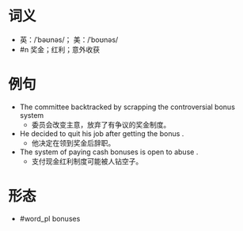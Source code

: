 # 词义
- 英：/ˈbəʊnəs/； 美：/ˈboʊnəs/
- #n 奖金；红利；意外收获
# 例句
- The committee backtracked by scrapping the controversial bonus system
	- 委员会改变主意，放弃了有争议的奖金制度。
- He decided to quit his job after getting the bonus .
	- 他决定在领到奖金后辞职。
- The system of paying cash bonuses is open to abuse .
	- 支付现金红利制度可能被人钻空子。
# 形态
- #word_pl bonuses
